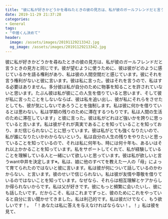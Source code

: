 ```yaml
---
title: "彼に私が好きかどうかを尋ねたときの彼の見方は、私が彼のガールフレンドだと言うときの見方と同じです。"
date: 2019-11-29 21:37:28
categories:
- General
tags:
- "中居くん決めて"
header:
  image: /assets/images/20191129213342.jpg
  og_image: /assets/images/20191129213342.jpg
---
```


彼に私が好きかどうかを尋ねたときの彼の見方は、私が彼のガールフレンドだと言うときの見方と同じです。彼が望むように使うために、彼は彼がどのように感じているかを語る権利があり、私は彼の人間空間だと感じています。彼にそれを言う権利がないと彼に言います。彼は私に言った。彼はそれを言うので、私はする必要はありません。多分彼は私が自分のために物事を知ることを許されていないと思います。たぶん彼は私が彼にこの人生を借りていると思います、そして彼が私に言ったことをしないならば、彼は私を追い出し、彼が私にそれらをさせたとしても、彼が気にしないであろうことを強制します。私は彼に何かを借りているとは思わない。私は学期の残りのために滞在するつもりです。私は人間の生活のために滞在しています」と彼に言った。彼は私がどれほど強いかを誇りに思っていると言います。私は彼がそれが真実であることを知っていることを知っており、まだ信じられないことに怒っています。彼は私がとても強くなりたいので、私が誰になりたいかわからないという。私は自分の人生の残りをやりたいと思っていることを知っているので、それは私に何年も、時には何十年も、あるいはそれ以上かかることを知っています。私をサポートしてくれて、私が経験していることを理解している人と一緒にいて欲しいと思っています。彼は私が欲しいと言うwant中井を決定します※。私は、娘に他のすべてを教えた一人の「母」によって育てられたのではないと彼に言います。私は彼が何について話しているのかわからない、と言います。彼のせいで信じられない。私は彼が友情や尊敬を借りているのではないことを知っています。なぜなら、それらは相互理解とケアからしか得られないからです。私は父が好きです。彼にもっと頻繁に会いたいし、彼にも話したいです。だからこそ、私はこれまでずっと、彼のためにこれをやっていると自分に言い聞かせてきました。私は利己的です。私は彼だけでなく、もう欲しいです！。 「！あなたは私に答えを与えなければならない！。！」私は彼を見て、
